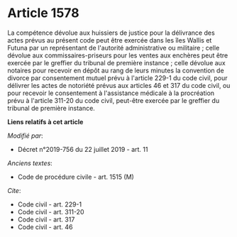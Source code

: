 # Article 1578

La compétence dévolue aux huissiers de justice pour la délivrance des actes prévus au présent code peut être exercée dans les
îles Wallis et Futuna par un représentant de l'autorité administrative ou militaire ; celle dévolue aux commissaires-priseurs
pour les ventes aux enchères peut être exercée par le greffier du tribunal de première instance ; celle dévolue aux notaires
pour recevoir en dépôt au rang de leurs minutes la convention de divorce par consentement mutuel prévu à l'article 229-1 du
code civil, pour délivrer les actes de notoriété prévus aux articles 46 et 317 du code civil, ou pour recevoir le
consentement à l'assistance médicale à la procréation prévu à l'article 311-20 du code civil, peut-être exercée par le
greffier du tribunal de première instance.

**Liens relatifs à cet article**

_Modifié par_:

  - Décret n°2019-756 du 22 juillet 2019 - art. 11

_Anciens textes_:

  - Code de procédure civile - art. 1515 (M)

_Cite_:

  - Code civil - art. 229-1
  - Code civil - art. 311-20
  - Code civil - art. 317
  - Code civil - art. 46

